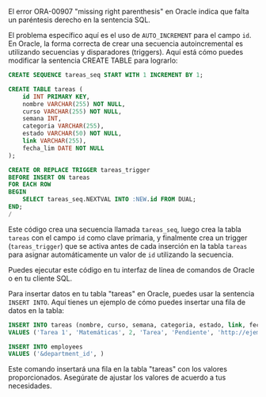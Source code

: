 El error ORA-00907 "missing right parenthesis" en Oracle indica que falta un paréntesis derecho en la sentencia SQL.

El problema específico aquí es el uso de `AUTO_INCREMENT` para el campo `id`. En Oracle, la forma correcta de crear una secuencia autoincremental es utilizando secuencias y disparadores (triggers). Aquí está cómo puedes modificar la sentencia CREATE TABLE para lograrlo:

```sql
CREATE SEQUENCE tareas_seq START WITH 1 INCREMENT BY 1;

CREATE TABLE tareas (
    id INT PRIMARY KEY,
    nombre VARCHAR(255) NOT NULL,
    curso VARCHAR(255) NOT NULL,
    semana INT,
    categoria VARCHAR(255),
    estado VARCHAR(50) NOT NULL,
    link VARCHAR(255),
    fecha_lim DATE NOT NULL
);

CREATE OR REPLACE TRIGGER tareas_trigger
BEFORE INSERT ON tareas
FOR EACH ROW
BEGIN
    SELECT tareas_seq.NEXTVAL INTO :NEW.id FROM DUAL;
END;
/
```

Este código crea una secuencia llamada `tareas_seq`, luego crea la tabla `tareas` con el campo `id` como clave primaria, y finalmente crea un trigger (`tareas_trigger`) que se activa antes de cada inserción en la tabla `tareas` para asignar automáticamente un valor de `id` utilizando la secuencia.

Puedes ejecutar este código en tu interfaz de línea de comandos de Oracle o en tu cliente SQL.




Para insertar datos en tu tabla "tareas" en Oracle, puedes usar la sentencia `INSERT INTO`. Aquí tienes un ejemplo de cómo puedes insertar una fila de datos en la tabla:

```sql
INSERT INTO tareas (nombre, curso, semana, categoria, estado, link, fecha_lim) 
VALUES ('Tarea 1', 'Matemáticas', 2, 'Tarea', 'Pendiente', 'http://ejemplo.com/tarea1', TO_DATE('2024-04-15', 'YYYY-MM-DD'));

```
```sql
INSERT INTO employees
VALUES ('&department_id', )
```

Este comando insertará una fila en la tabla "tareas" con los valores proporcionados. Asegúrate de ajustar los valores de acuerdo a tus necesidades.